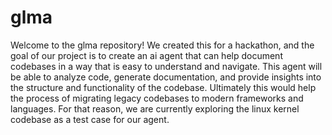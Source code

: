 # glma
Welcome to the glma repository! We created this for a hackathon, and the goal of our project is to create an ai agent that can help document codebases in a way that is easy to understand and navigate. This agent will be able to analyze code, generate documentation, and provide insights into the structure and functionality of the codebase. Ultimately this would help the process of migrating legacy codebases to modern frameworks and languages. For that reason, we are currently exploring the linux kernel codebase as a test case for our agent.